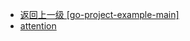 - [返回上一级 [go-project-example-main]](go语言学习/gin-master/go-project-example-main/)
- [attention](go语言学习/gin-master/go-project-example-main/attention/)
